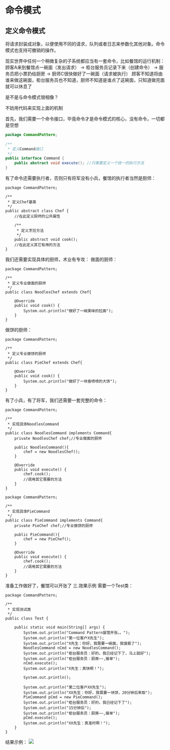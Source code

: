 # 命令模式

## 定义命令模式
将请求封装成对象，以便使用不同的请求，队列或者日志来参数化其他对象。命令模式也支持可撤销的操作。


现实世界中任何一个稍微复杂的子系统都应当有一套命令，比如餐馆的运行机制：
顾客A来到餐馆点一碗面（发出请求） -> 柜台服务员记录下来（创建命令） -> 服务员把小票扔给厨房 -> 厨师C很快做好了一碗面（请求被执行）
顾客不知道将由谁来做这碗面，柜台服务员也不知道，厨师不知道是谁点了这碗面，只知道做完面就可以休息了

是不是与命令模式很相像？

不妨用代码来实现上面的机制

首先，我们需要一个命令接口，毕竟命令才是命令模式的核心，没有命令，一切都是空想

```java
package CommandPattern;
 
/**
 * 定义Command接口
 */
public interface Command {
    public abstract void execute(); //只需要定义一个统一的执行方法
}
```
有了命令还需要执行者，否则只有将军没有小兵，餐馆的执行者当然是厨师：

```
package CommandPattern;
 
/**
 * 定义Chef基类
 */
public abstract class Chef {
    //在此定义厨师的公共属性
     
    /**
     * 定义烹饪方法
     */
    public abstract void cook();
    //在此定义其它有用的方法
}
```
我们还需要实现具体的厨师，术业有专攻：
做面的厨师：

```
package CommandPattern;
 
/**
 * 定义专业做面的厨师
 */
public class NoodlesChef extends Chef{
 
    @Override
    public void cook() {
        System.out.println("做好了一碗美味的拉面");
    }
}
```
做饼的厨师：

```
package CommandPattern;
 
/**
 * 定义专业做饼的厨师
 */
public class PieChef extends Chef{
 
    @Override
    public void cook() {
        System.out.println("做好了一块香喷喷的大饼");
    }
}
```

有了小兵，有了将军，我们还需要一套完整的命令：

```
package CommandPattern;
 
/**
 * 实现具体NoodlesCommand
 */
public class NoodlesCommand implements Command{
    private NoodlesChef chef;//专业做面的厨师
     
    public NoodlesCommand(){
        chef = new NoodlesChef();
    }
 
    @Override
    public void execute() {
        chef.cook();
        //调用其它需要的方法
    }
}
```

```
package CommandPattern;
 
/**
 * 实现具体PieCommand
 */
public class PieCommand implements Command{
    private PieChef chef;//专业做饼的厨师
     
    public PieCommand(){
        chef = new PieChef();
    }
 
    @Override
    public void execute() {
        chef.cook();
        //调用其它需要的方法
    }
}
```
准备工作做好了，餐馆可以开张了
三.效果示例
需要一个Test类：

```
package CommandPattern;
 
/**
 * 实现测试类
 */
public class Test {
     
    public static void main(String[] args) {
        System.out.println("Command Pattern餐馆开张。。");
        System.out.println("第一位客户X先生");
        System.out.println("X先生：你好，我需要一碗面，我饿极了");
        NoodlesCommand nCmd = new NoodlesCommand();
        System.out.println("柜台服务员：好的，我已经记下了，马上就好");
        System.out.println("柜台服务员：厨房~~,接单");
        nCmd.execute();
        System.out.println("X先生：真快啊！");
         
        System.out.println();
         
        System.out.println("第二位客户XX先生");
        System.out.println("XX先生：你好，我需要一块饼，20分钟后来取");
        PieCommand pCmd = new PieCommand();
        System.out.println("柜台服务员：好的，我已经记下了");
        System.out.println("15分钟后");
        System.out.println("柜台服务员：厨房~~,接单");
        pCmd.execute();
        System.out.println("XX先生：真准时啊！");
    }
}
```
结果示例：
![](http://oov0wb0gl.bkt.clouddn.com/2017-06-06-14965868809639.jpg)



